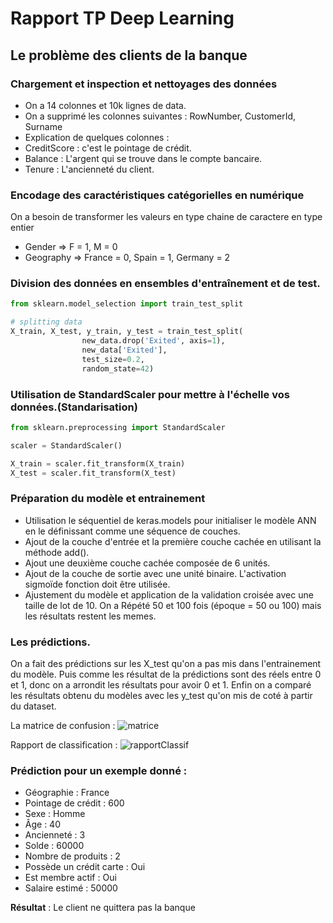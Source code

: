 # Rapport TP Deep Learning
## Le problème des clients de la banque

### Chargement et inspection et nettoyages des données
- On a 14 colonnes et 10k lignes de data.
- On a supprimé les colonnes suivantes : RowNumber, CustomerId, Surname
- Explication de quelques colonnes : 
- CreditScore : c'est le pointage de crédit.
- Balance : L'argent qui se trouve dans le compte bancaire.
- Tenure : L'ancienneté du client.
### Encodage des caractéristiques catégorielles en numérique
On a besoin de transformer les valeurs en type chaine de caractere en type entier
- Gender => F = 1, M = 0
- Geography => France = 0, Spain = 1, Germany = 2

### Division des données en ensembles d'entraînement et de test.
``` python
from sklearn.model_selection import train_test_split

# splitting data
X_train, X_test, y_train, y_test = train_test_split(
                new_data.drop('Exited', axis=1),
                new_data['Exited'],
                test_size=0.2,
                random_state=42)
```
### Utilisation de StandardScaler pour mettre à l'échelle vos données.(Standarisation)
``` python
from sklearn.preprocessing import StandardScaler

scaler = StandardScaler()

X_train = scaler.fit_transform(X_train)
X_test = scaler.fit_transform(X_test)
```

### Préparation du modèle et entrainement


- Utilisation le séquentiel de keras.models pour initialiser le modèle ANN en le définissant comme une séquence de couches.
- Ajout de la couche d'entrée et la première couche cachée en utilisant la méthode add().
- Ajout une deuxième couche cachée composée de 6 unités.
- Ajout de la couche de sortie avec une unité binaire. L'activation sigmoïde fonction doit être utilisée.
- Ajustement du modèle et application de la validation croisée avec une taille de lot de 10. On a Répété 50 et 100 fois (époque = 50 ou 100) mais les résultats restent les memes.

### Les prédictions.
On a fait des prédictions sur les X_test qu'on a pas mis dans l'entrainement du modèle.
Puis comme les résultat de la prédictions sont des réels entre 0 et 1, donc on a arrondit les résultats pour avoir 0 et 1. Enfin on a comparé les résultats obtenu du modèles avec les y_test qu'on mis de coté à partir du dataset.

La matrice de confusion :
![matrice](https://github.com/LydiaOuam/TPDP/assets/84903904/767f64b3-0d53-4028-8b26-868ad5127a45)

Rapport de classification : 
![rapportClassif](https://github.com/LydiaOuam/TPDP/assets/84903904/4af53b5a-0054-4552-8979-61e15ab5db16)


 
 ### Prédiction pour un exemple donné : 
 - Géographie : France
 - Pointage de crédit : 600
 - Sexe : Homme
 - Âge : 40
 - Ancienneté : 3
 - Solde : 60000
 - Nombre de produits : 2
 - Possède un crédit carte : Oui
 - Est membre actif : Oui
 - Salaire estimé : 50000
   
 __Résultat__ : Le client ne quittera pas la banque
